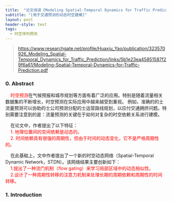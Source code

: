 ```yaml
---
title:  "论文阅读《Modeling Spatial-Temporal Dynamics for Traffic Prediction》"
subtitle: "[用于交通预测的动态时空建模]"
layout: post
header-style: text
tags:
  - 时空序列预测
---
```



> https://www.researchgate.net/profile/Huaxiu_Yao/publication/323570926_Modeling_Spatial-Temporal_Dynamics_for_Traffic_Prediction/links/5b1e23ea45851587f29f6a61/Modeling-Spatial-Temporal-Dynamics-for-Traffic-Prediction.pdf

### 0. Abstract ###
&#160;&#160;&#160;&#160;<font color=red>时空预测</font>在气候预报和城市规划等方面有着广泛的应用。特别是随着流量相关数据集的不断增长，时空预测在实际应用中越来越受到重视。 例如，准确的的士流量预测可以协助的士公司预测分配的士运营路线规划，以应付交通拥挤问题。特别需要注意到的是：流量预测的关键在于如何对复杂的时空依赖关系进行建模。

&#160;&#160;&#160;&#160;在论文中，作者提出了以下特征：<br/>
&#160;&#160;&#160;&#160;<font color=red>1. 地理位置间的空间依赖是动态的。<br/>
&#160;&#160;&#160;&#160;2. 时间依赖具有很强的周期性，但由于时间的动态变化，它不是严格周期性的。</font><br/>

&#160;&#160;&#160;&#160;在此基础上，文中作者提出了一个新的时空动态网络（Spatial-Temporal Dynamic Network，STDN）。该网络结果主要创新如下：<br/>
&#160;&#160;&#160;&#160;<font color=red>1.提出了一种流门机制（flow gating）来学习局部区域中的动态相似性。<br/>
&#160;&#160;&#160;&#160;2.设计了一种周期性转移的注意力机制来处理长期的周期依赖和周期性的时间转移。</font>

### 1. Introduction ###
&#160;&#160;&#160;&#160;

